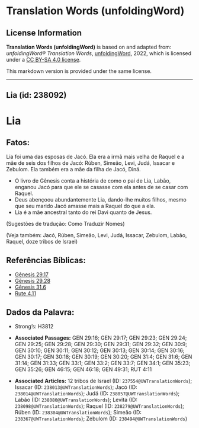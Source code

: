 # Translation Words (unfoldingWord)

## License Information

**Translation Words (unfoldingWord)** is based on and adapted from: _unfoldingWord® Translation Words_, [unfoldingWord](https://unfoldingword.org/utw), 2022, which is licensed under a [CC BY-SA 4.0 license](https://creativecommons.org/licenses/by-sa/4.0/legalcode.en).

This markdown version is provided under the same license.



--------------------------------

## Lia (id: 238092)

Lia
===

Fatos:
------

Lia foi uma das esposas de Jacó. Ela era a irmã mais velha de Raquel e a mãe de seis dos filhos de Jacó: Rúben, Simeão, Levi, Judá, Issacar e Zebulom. Ela também era a mãe da filha de Jacó, Diná.

* O livro de Gênesis conta a história de como o pai de Lia, Labão, enganou Jacó para que ele se casasse com ela antes de se casar com Raquel.
* Deus abençoou abundantemente Lia, dando\-lhe muitos filhos, mesmo que seu marido Jacó amasse mais a Raquel do que a ela.
* Lia é a mãe ancestral tanto do rei Davi quanto de Jesus.

(Sugestões de tradução: Como Traduzir Nomes)

(Veja também: Jacó, Rúben, Simeão, Levi, Judá, Issacar, Zebulom, Labão, Raquel, doze tribos de Israel)

Referências Bíblicas:
---------------------

* [Gênesis 29\.17](https://ref.ly/Gen29:17)
* [Gênesis 29\.28](https://ref.ly/Gen29:28)
* [Gênesis 31\.6](https://ref.ly/Gen31:6)
* [Rute 4\.11](https://ref.ly/Ruth4:11)

Dados da Palavra:
-----------------

* Strong’s: H3812

* **Associated Passages:** GEN 29:16; GEN 29:17; GEN 29:23; GEN 29:24; GEN 29:25; GEN 29:28; GEN 29:30; GEN 29:31; GEN 29:32; GEN 30:9; GEN 30:10; GEN 30:11; GEN 30:12; GEN 30:13; GEN 30:14; GEN 30:16; GEN 30:17; GEN 30:18; GEN 30:19; GEN 30:20; GEN 31:4; GEN 31:6; GEN 31:14; GEN 31:33; GEN 33:1; GEN 33:2; GEN 33:7; GEN 34:1; GEN 35:23; GEN 35:26; GEN 46:15; GEN 46:18; GEN 49:31; RUT 4:11
* **Associated Articles:** 12 tribos de Israel (ID: `237554@UWTranslationWords`); Issacar (ID: `238013@UWTranslationWords`); Jacó (ID: `238014@UWTranslationWords`); Judá (ID: `238057@UWTranslationWords`); Labão (ID: `238080@UWTranslationWords`); Levita (ID: `238098@UWTranslationWords`); Raquel (ID: `238279@UWTranslationWords`); Rúben (ID: `238304@UWTranslationWords`); Simeão (ID: `238367@UWTranslationWords`); Zebulom (ID: `238494@UWTranslationWords`)

